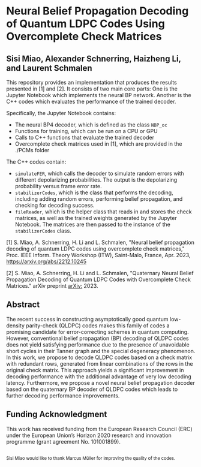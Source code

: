 # Neural Belief Propagation Decoding of Quantum LDPC Codes Using Overcomplete Check Matrices
## Sisi Miao, Alexander Schnerring, Haizheng Li, and Laurent Schmalen

This repository provides an implementation that produces the results presented in [1] and [2]. It consists of two main core parts: One is the Jupyter Notebook which implements the neural BP network. Another is the C++ codes which evaluates the performance of the trained decoder.

Specifically, the Jupyter Notebook contains:
* The neural BP4 decoder, which is defined as the class `NBP_oc`
* Functions for training, which can be run on a CPU or GPU
* Calls to C++ functions that evaluate the trained decoder
* Overcomplete check matrices used in [1], which are provided in the ./PCMs folder

The C++ codes contain:
* `simulateFER`, which calls the decoder to simulate random errors with different depolarizing probabilities. The output is the depolarizing probability versus frame error rate.
* `stabilizerCodes`, which is the class that performs the decoding, including adding random errors, performing belief propagation, and checking for decoding success.
* `fileReader`, which is the helper class that reads in and stores the check matrices, as well as the trained weights generated by the Jupyter Notebook. The matrices are then passed to the instance of the `stabilizerCodes` class.


[1] S. Miao, A. Schnerring, H. Li and L. Schmalen, "Neural belief propagation decoding of quantum LDPC codes using overcomplete check matrices," Proc. IEEE Inform. Theory Workshop (ITW), Saint-Malo, France, Apr. 2023, https://arxiv.org/abs/2212.10245

[2] S. Miao, A. Schnerring, H. Li and L. Schmalen, "Quaternary Neural Belief Propagation Decoding of Quantum LDPC Codes with Overcomplete Check Matrices." arXiv preprint [arXiv:](https://arxiv.org/abs/2308.08208) 2023.

## Abstract
The recent success in constructing asymptotically good quantum low-density parity-check (QLDPC) codes makes this family of codes a promising candidate for error-correcting schemes in quantum computing. However, conventional belief propagation (BP) decoding of QLDPC codes does not yield satisfying performance due to the presence of unavoidable short cycles in their Tanner graph and the special degeneracy phenomenon. In this work, we propose to decode QLDPC codes based on a check matrix with redundant rows, generated from linear combinations of the rows in the original check matrix. This approach yields a significant improvement in decoding performance with the additional advantage of very low decoding latency. Furthermore, we propose a novel neural belief propagation decoder based on the quaternary BP decoder of QLDPC codes which leads to further decoding performance improvements.

## Funding Acknowledgment
This work has received funding from the European Research Council (ERC) under the European Union’s Horizon 2020 research and innovation programme (grant agreement No. 101001899).


## 
<sub> Sisi Miao would like to thank Marcus Müller for improving the quality of the codes.</sub>
